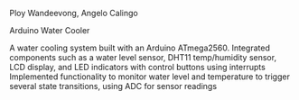 Ploy Wandeevong, Angelo Calingo

Arduino Water Cooler


A water cooling system built with an Arduino ATmega2560.
Integrated components such as a water level sensor, DHT11 temp/humidity sensor, LCD display, and LED indicators with control buttons using interrupts
Implemented functionality to monitor water level and temperature to trigger several state transitions, using ADC for sensor readings
